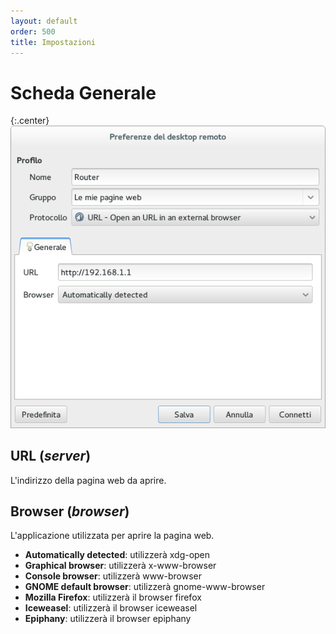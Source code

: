 ```yaml
---
layout: default
order: 500
title: Impostazioni
---
```

# Scheda Generale

{:.center}
![Scheda Generale](/resources/remmina-plugin-url/archive/latest/italian/general.png)

## **URL** (*server*)

L'indirizzo della pagina web da aprire.

## **Browser** (*browser*)

L'applicazione utilizzata per aprire la pagina web.

* **Automatically detected**: utilizzerà xdg-open
* **Graphical browser**: utilizzerà x-www-browser
* **Console browser**: utilizzerà www-browser
* **GNOME default browser**: utilizzerà gnome-www-browser
* **Mozilla Firefox**: utilizzerà il browser firefox
* **Iceweasel**: utilizzerà il browser iceweasel
* **Epiphany**: utilizzerà il browser epiphany

